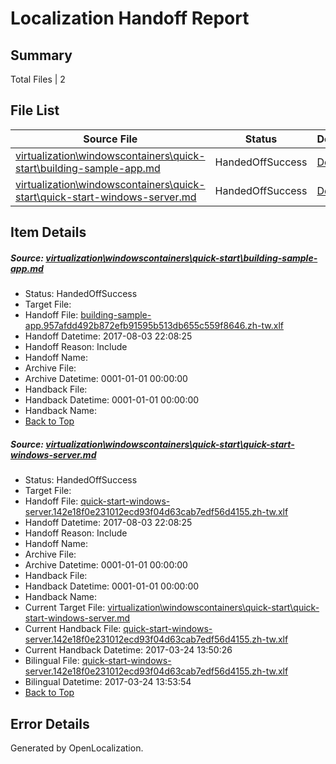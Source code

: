 # <a name='report-top'></a> Localization Handoff Report

## Summary
 Total Files | 2

## File List
 Source File | Status | Details 
 ----------- | ------ | ------- 
 [virtualization\windowscontainers\quick-start\building-sample-app.md](https://github.com/Microsoft/Virtualization-Documentation-Private/blob/2be85d176ca76205fee5bf2008a0aeececa204e4/virtualization/windowscontainers/quick-start/building-sample-app.md) | HandedOffSuccess | [Details](#e8602f81b547dec6cb25dd2ca219aab49a4c3005350)
 [virtualization\windowscontainers\quick-start\quick-start-windows-server.md](https://github.com/Microsoft/Virtualization-Documentation-Private/blob/2be85d176ca76205fee5bf2008a0aeececa204e4/virtualization/windowscontainers/quick-start/quick-start-windows-server.md) | HandedOffSuccess | [Details](#8eccd365c9d740d9e71ba9f8472d378f2f4e29c1396)

## Item Details
##### <a name='e8602f81b547dec6cb25dd2ca219aab49a4c3005350'></a> Source: [virtualization\windowscontainers\quick-start\building-sample-app.md](https://github.com/Microsoft/Virtualization-Documentation-Private/blob/2be85d176ca76205fee5bf2008a0aeececa204e4/virtualization/windowscontainers/quick-start/building-sample-app.md)
* Status: HandedOffSuccess
* Target File: 
* Handoff File: [building-sample-app.957afdd492b872efb91595b513db655c559f8646.zh-tw.xlf](https://github.com/MicrosoftDocs/Virtualization-Documentation-Private.handoff/blob/080045f5ab3a3cba13e1a976897a7bacb5e16445/ol-handoff/MicrosoftDocs/Virtualization-Documentation-Private.zh-tw/live/building-sample-app.957afdd492b872efb91595b513db655c559f8646.zh-tw.xlf)
* Handoff Datetime: 2017-08-03 22:08:25
* Handoff Reason: Include
* Handoff Name: 
* Archive File: 
* Archive Datetime: 0001-01-01 00:00:00
* Handback File: 
* Handback Datetime: 0001-01-01 00:00:00
* Handback Name: 
* [Back to Top](#report-top)

##### <a name='8eccd365c9d740d9e71ba9f8472d378f2f4e29c1396'></a> Source: [virtualization\windowscontainers\quick-start\quick-start-windows-server.md](https://github.com/Microsoft/Virtualization-Documentation-Private/blob/2be85d176ca76205fee5bf2008a0aeececa204e4/virtualization/windowscontainers/quick-start/quick-start-windows-server.md)
* Status: HandedOffSuccess
* Target File: 
* Handoff File: [quick-start-windows-server.142e18f0e231012ecd93f04d63cab7edf56d4155.zh-tw.xlf](https://github.com/MicrosoftDocs/Virtualization-Documentation-Private.handoff/blob/080045f5ab3a3cba13e1a976897a7bacb5e16445/ol-handoff/MicrosoftDocs/Virtualization-Documentation-Private.zh-tw/live/quick-start-windows-server.142e18f0e231012ecd93f04d63cab7edf56d4155.zh-tw.xlf)
* Handoff Datetime: 2017-08-03 22:08:25
* Handoff Reason: Include
* Handoff Name: 
* Archive File: 
* Archive Datetime: 0001-01-01 00:00:00
* Handback File: 
* Handback Datetime: 0001-01-01 00:00:00
* Handback Name: 
* Current Target File: [virtualization\windowscontainers\quick-start\quick-start-windows-server.md](https://github.com/MicrosoftDocs/Virtualization-Documentation-Private.zh-tw/blob/4052b01faa977ba2be8549e338efd7fd5dcdff5e/virtualization/windowscontainers/quick-start/quick-start-windows-server.md)
* Current Handback File: [quick-start-windows-server.142e18f0e231012ecd93f04d63cab7edf56d4155.zh-tw.xlf](https://github.com/MicrosoftDocs/Virtualization-Documentation-Private.handback/blob/bdf75413293010161bea2b51f24ab78fb2664af3/ol-handback/Microsoft/Virtualization-Documentation-Private.zh-tw/live/quick-start-windows-server.142e18f0e231012ecd93f04d63cab7edf56d4155.zh-tw.xlf)
* Current Handback Datetime: 2017-03-24 13:50:26
* Bilingual File: [quick-start-windows-server.142e18f0e231012ecd93f04d63cab7edf56d4155.zh-tw.xlf](https://github.com/MicrosoftDocs/Virtualization-Documentation-Private.handback/blob/bdf75413293010161bea2b51f24ab78fb2664af3/ol-handback/Microsoft/Virtualization-Documentation-Private.zh-tw/live/quick-start-windows-server.142e18f0e231012ecd93f04d63cab7edf56d4155.zh-tw.xlf)
* Bilingual Datetime: 2017-03-24 13:53:54
* [Back to Top](#report-top)


## Error Details

Generated by OpenLocalization.
